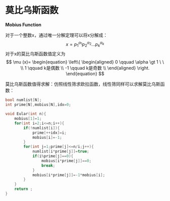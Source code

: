 # 莫比乌斯函数



**Mobius Function**

对于一个整数x，通过唯一分解定理可以将x分解成：
$$
x=p_1^{\alpha_{1}}p_2^{\alpha_{2}}...p_k^{\alpha_{k}}
$$
对于x的莫比乌斯函数值定义为
$$
\mu (x)=
\begin{equation}
\left\{
\begin{aligned}
0 \qquad \alpha \gt 1 \ \  \\
1 \qquad k是偶数 \\
-1 \qquad k是奇数 \\
\end{aligned}
\right.
\end{equation}
$$


莫比乌斯函数值得求解：仿照线性筛求欧拉函数，线性筛同样可以求解莫比乌斯函数：

```cpp
bool numlist[N];
int prime[N],mobius[N],idx=0;

void Eular(int n){
    mobius[1]=1;
    for(int i=2;i<=n;i++){
 		if(!numlist[i]){
            prime[++idx]=i;
            mobius[i]=-1;
        }
        for(int j=1;prime[j]<=n/i;j++){
            numlist[i*prime[j]]=true;
            if(i%prime[j]==0){
                mobius[i*prime[j]]==0;
                break;
            }
            mobius[i*prime[j]]=-1*mobius[i];
        }
    }
    return ;
}
```

